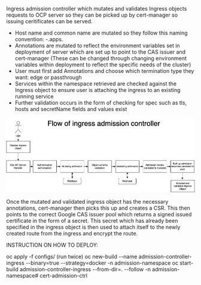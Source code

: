 Ingress admission controller which mutates and validates Ingress objects requests to OCP server so they can be picked up by cert-manager so issuing ceritificates can be served. 

- Host name and common name are mutated so they follow this naming convention: <service>-<namespace>.apps.<ClusterBaseDomain>
- Annotations are mutated to reflect the environment variables set in deployment of server which are set up to point to the CAS issuer and cert-manager (These can be changed through changing environment variables within deployment to reflect the specific needs of the cluster)
- User must first add Annotations and choose which termination type they want: edge or passthrough
- Services within the namespace retrieved are checked against the Ingress object to ensure user is attaching the ingress to an existing running service
- Further validation occurs in the form of checking for spec such as tls, hosts and secretName fields and values exist

![Alt text](images/Ingress-Diagram.drawio.png)

Once the mutated and validated ingress object has the necessary annotations, cert-manager then picks this up and creates a CSR. This then points to the correct Google CAS issuer pool which returns a signed issued certificate in the form of a secret. This secret which has already been specified in the ingress object is then used to attach itself to the newly created route from the ingress and encrypt the route.

INSTRUCTION ON HOW TO DEPLOY:

oc apply -f configs/ (run twice)
oc new-build --name admission-controller-ingress --binary=true --strategy=docker -n admission-namespace
oc start-build admission-controller-ingress --from-dir=. --follow -n admission-namespace# cert-admission-ctrl


